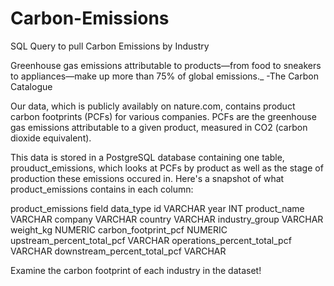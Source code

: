 # Carbon-Emissions
SQL Query to pull Carbon Emissions by Industry

Greenhouse gas emissions attributable to products—from food to sneakers to appliances—make up more than 75% of global emissions._ -The Carbon Catalogue

Our data, which is publicly availably on nature.com, contains product carbon footprints (PCFs) for various companies. PCFs are the greenhouse gas emissions attributable to a given product, measured in CO2 (carbon dioxide equivalent).

This data is stored in a PostgreSQL database containing one table, prouduct_emissions, which looks at PCFs by product as well as the stage of production these emissions occured in. Here's a snapshot of what product_emissions contains in each column:

product_emissions
field	data_type
id	VARCHAR
year	INT
product_name	VARCHAR
company	VARCHAR
country	VARCHAR
industry_group	VARCHAR
weight_kg	NUMERIC
carbon_footprint_pcf	NUMERIC
upstream_percent_total_pcf	VARCHAR
operations_percent_total_pcf	VARCHAR
downstream_percent_total_pcf	VARCHAR

Examine the carbon footprint of each industry in the dataset!
